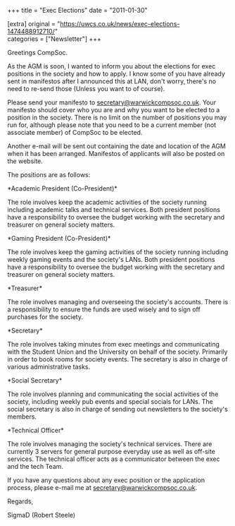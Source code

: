 +++
title = "Exec Elections"
date = "2011-01-30"

[extra]
original = "https://uwcs.co.uk/news/exec-elections-1474488912710/"    
categories = ["Newsletter"]
+++

Greetings CompSoc.

As the AGM is soon, I wanted to inform you about the elections for exec positions in the society and how to apply. I know some of you have already sent in manifestos after I announced this at LAN, don't worry, there's no need to re-send those (Unless you want to of course).

Please send your manifesto to secretary@warwickcompsoc.co.uk. Your manifesto should cover who you are and why you want to be elected to a position in the society. There is no limit on the number of positions you may run for, although please note that you need to be a current member (not associate member) of CompSoc to be elected.

Another e-mail will be sent out containing the date and location of the AGM when it has been arranged. Manifestos of applicants will also be posted on the website.

The positions are as follows:

\*Academic President (Co-President)\*

The role involves keep the academic activities of the society running including academic talks and technical services. Both president positions have a responsibility to oversee the budget working with the secretary and treasurer on general society matters.

\*Gaming President (Co-President)\*

The role involves keep the gaming activities of the society running including weekly gaming events and the society's LANs. Both president positions have a responsibility to oversee the budget working with the secretary and treasurer on general society matters.

\*Treasurer\*

The role involves managing and overseeing the society's accounts. There is a responsibility to ensure the funds are used wisely and to sign off purchases for the society.

\*Secretary\*

The role involves taking minutes from exec meetings and communicating with the Student Union and the University on behalf of the society. Primarily in order to book rooms for society events. The secretary is also in charge of various administrative tasks.

\*Social Secretary\*

The role involves planning and communicating the social activities of the society, including weekly pub events and special socials for LANs. The social secretary is also in charge of sending out newsletters to the society's members.

\*Technical Officer\*

The role involves managing the society's technical services. There are currently 3 servers for general purpose everyday use as well as off-site services. The technical officer acts as a communicator between the exec and the tech Team.

If you have any questions about any exec position or the application process, please e-mail me at secretary@warwickcompsoc.co.uk.

Regards,

SigmaD (Robert Steele)

